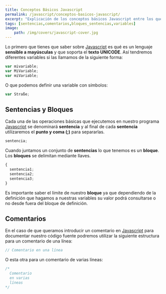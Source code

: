 ```yaml
---
title: Conceptos Básicos Javascript
permalink: /javascript/conceptos-basicos-javascript/
excerpt: "Explicación de los conceptos básicos Javascript entre los que encontramos las sentencias, bloques o comentarios de código."
tags: [sentencias,comentarios,bloques_sentencias,variables]
image:
	path: /img/covers/javascript-cover.jpg
---
```


Lo primero que tienes que saber sobre [Javascript](https://www.manualweb.net/javascript/) es qué es un lenguaje **sensible a mayúsculas** y que soporta el **texto UNICODE**. Así tendremos diferentes variables si las llamamos de la siguiente forma:


```javascript
var mivariable;
var MiVariable;
var miVariable;
```


O que podemos definir una variable con símbolos:


```javascript
var Straße;
```


## Sentencias y Bloques


Cada una de las operaciones básicas que ejecutemos en nuestro programa [Javascript](https://www.manualweb.net/javascript/) se denominará **sentencia** y al final de cada **sentencia** utilizaremos el **punto y coma (;)** para separarlas.


```javascript
sentencia;
```


Cuando juntamos un conjunto de **sentencias** lo que tenemos es un **bloque**. Los **bloques** se delimitan mediante llaves.


```javascript
{
  sentencia1;
  sentencia2;
  sentencia3;
}
```


Es importante saber el límite de nuestro **bloque** ya que dependiendo de la definición que hagamos a nuestras variables su valor podrá consultarse o no desde fuera del bloque de definición.


## Comentarios


En el caso de que queramos introducir un comentario en [Javascript](https://www.manualweb.net/javascript/) para documentar nuestro código fuente podremos utilizar la siguiente estructura para un comentario de una línea:


```javascript
// Comentario en una línea
```


O esta otra para un comentario de varias líneas:


```javascript
/*
  Comentario
  en varias
  líneas
*/
```

